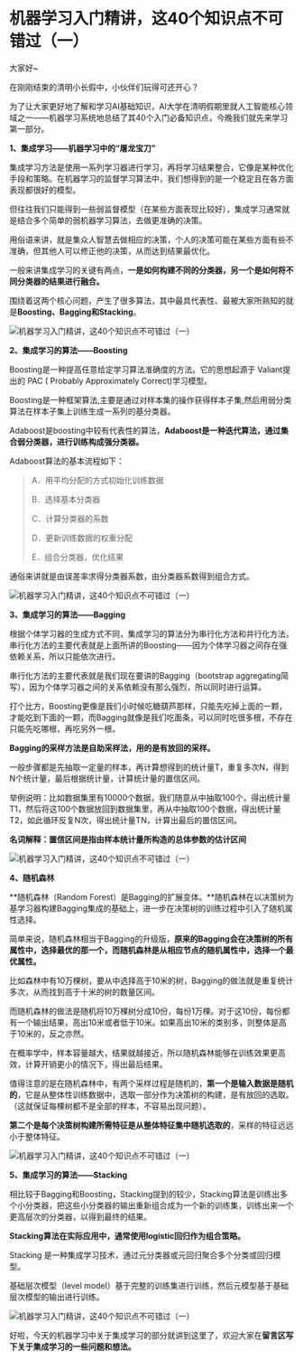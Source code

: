 # 机器学习入门精讲，这40个知识点不可错过（一）


大家好~

在刚刚结束的清明小长假中，小伙伴们玩得可还开心？

为了让大家更好地了解和学习AI基础知识，AI大学在清明假期里就人工智能核心领域之一——机器学习系统地总结了其40个入门必备知识点，今晚我们就先来学习第一部分。

**1、集成学习——机器学习中的“屠龙宝刀”**

集成学习方法是使用一系列学习器进行学习，再将学习结果整合，它像是某种优化手段和策略。在机器学习的监督学习算法中，我们想得到的是一个稳定且在各方面表现都很好的模型。

但往往我们只能得到一些弱监督模型（在某些方面表现比较好），集成学习通常就是结合多个简单的弱机器学习算法，去做更准确的决策。

用俗语来讲，就是集众人智慧去做相应的决策，个人的决策可能在某些方面有些不准确，但其他人可以修正他的决策，从而达到结果最优化。

一般来讲集成学习的关键有两点，**一是如何构建不同的分类器，另一个是如何将不同分类器的结果进行融合。**

围绕着这两个核心问题，产生了很多算法，其中最具代表性、最被大家所熟知的就是**Boosting、Bagging和Stacking**。

![机器学习入门精讲，这40个知识点不可错过（一）](http://p1.pstatp.com/large/pgc-image/1523252985783e5e804fe30)

**2、集成学习的算法——Boosting**

Boosting是一种提高任意给定学习算法准确度的方法。它的思想起源于 Valiant提出的 PAC ( Probably Approximately Correct)学习模型。

Boosting是一种框架算法,主要是通过对样本集的操作获得样本子集,然后用弱分类算法在样本子集上训练生成一系列的基分类器。

Adaboost是boosting中较有代表性的算法，**Adaboost是一种迭代算法，通过集合弱分类器，进行训练构成强分类器。**

Adaboost算法的基本流程如下：

> A．用平均分配的方式初始化训练数据
>
> B．选择基本分类器
>
> C．计算分类器的系数
>
> D．更新训练数据的权重分配
>
> E．组合分类器，优化结果

通俗来讲就是由误差率求得分类器系数，由分类器系数得到组合方式。

![机器学习入门精讲，这40个知识点不可错过（一）](http://p3.pstatp.com/large/pgc-image/15232530396625d4ca2aa1f)

**3、集成学习的算法——Bagging**

根据个体学习器的生成方式不同，集成学习的算法分为串行化方法和并行化方法，串行化方法的主要代表就是上面所讲的Boosting——因为个体学习器之间存在强依赖关系，所以只能依次进行。

串行化方法的主要代表就是我们现在要讲的Bagging（bootstrap aggregating简写），因为个体学习器之间的关系依赖没有那么强烈，所以同时进行运算。

打个比方，Boosting更像是我们小时候吃糖葫芦那样，只能先吃掉上面的一颗，才能吃到下面的一颗，而Bagging就像是我们吃面条，可以同时吃很多根，不存在只能先吃哪根，再吃另外一根。

**Bagging的采样方法是自助采样法，用的是有放回的采样。**

一般步骤都是先抽取一定量的样本，再计算想得到的统计量T，重复多次N，得到N个统计量，最后根据统计量，计算统计量的置信区间。

举例说明：比如数据集里有10000个数据，我们随意从中抽取100个，得出统计量T1，然后将这100个数据放回到数据集里，再从中抽取100个数据，得出统计量T2，如此循环反复N次，得出统计量TN，计算出最后的置信区间。

**名词解释：置信区间是指由样本统计量所构造的总体参数的估计区间**

![机器学习入门精讲，这40个知识点不可错过（一）](http://p1.pstatp.com/large/pgc-image/15232530691833a972101b0)

**4、随机森林**

**随机森林（Random Forest）是Bagging的扩展变体。**随机森林在以决策树为基学习器构建Bagging集成的基础上，进一步在决策树的训练过程中引入了随机属性选择。

简单来说，随机森林相当于Bagging的升级版，**原来的Bagging会在决策树的所有属性中，选择最优的那一个，而随机森林是从相应节点的随机属性中，选择一个最优属性。**

比如森林中有10万棵树，要从中选择高于10米的树，Bagging的做法就是重复统计多次，从而找到高于十米的树的数量区间。

而随机森林的做法是随机将10万棵树分成10份，每份1万棵。对于这10份，每份都有一个输出结果，高出10米或者低于10米。如果高出10米的类别多，则整体是高于10米的，反之亦然。

在概率学中，样本容量越大，结果就越接近，所以随机森林能够在训练效果更高效，计算开销更小的情况下，得出最后结果。

值得注意的是在随机森林中，有两个采样过程是随机的，**第一个是输入数据是随机的**，它是从整体性训练数据中，选取一部分作为决策树的构建，是有放回的选取。（这就保证每棵树都不是全部的样本，不容易出现问题）。

**第二个是每个决策树构建所需特征是从整体特征集中随机选取的**，采样的特征远远小于整体特征。

![机器学习入门精讲，这40个知识点不可错过（一）](http://p3.pstatp.com/large/pgc-image/1523253098276bdbf3b481f)

**5、集成学习的算法——Stacking**

相比较于Bagging和Boosting，Stacking提到的较少，Stacking算法是训练出多个小分类器，把这些小分类器的输出重新组合成为一个新的训练集，训练出来一个更高层次的分类器，以得到最终的结果。

**Stacking算法在实际应用中，通常使用logistic回归作为组合策略。**

Stacking 是一种集成学习技术，通过元分类器或元回归聚合多个分类或回归模型。

基础层次模型（level model）基于完整的训练集进行训练，然后元模型基于基础层次模型的输出进行训练。

![机器学习入门精讲，这40个知识点不可错过（一）](http://p3.pstatp.com/large/pgc-image/1523253126057d8a5de8e11)

好啦，今天的机器学习中关于集成学习的部分就讲到这里了，欢迎大家在**留言区写下关于集成学习的一些问题和想法。**
